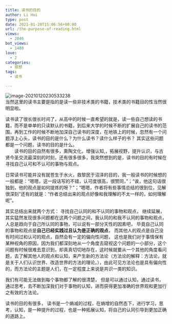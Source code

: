 ```yaml
---
title: 读书的目的
author: Li Hui
type: post
date: 2021-01-20T15:06:56+00:00
url: /the-purpose-of-reading.html
views:
  - 2046
bot_views:
  - 1480
love:
  - 2
categories:
  - 感想
tags:
  - 读书

---
```

![image-20210120230533238][1]  
当然这里的读书主要是指的是读一些非技术类的书籍，技术类的书籍目的性当然很明显啦。

读书读了很长很长时间了，从高中的时候一直希望的就是，读一些自己想读的书籍，而不是单单的只读默认的书籍，到后来大学的时候不断的扩展自己的读书的范围，再到工作的时候不断地加深自己读书的深度，在地铁上的时候，忽然有一个问题浮上心头，读书的目的是什么？为什么读书？读什么样子的书？ 其实这些问题都是一个问题，读书的目的是什么。  
　　读书的目的自然有很多，熏陶文化，增强认知,，拓展视野，提升认识，与古贤今圣交流最深刻的时刻，还有很多很多，我突然想到的是，读书的目的有时候在寻找自己认可和不认可的事物与观点。

日常读书可能并没有就苍生于水火，救黎民于沼泽的目的，我一般读书的时候想的一般都是：“嗯嗯，这一段话写的不错，认可度很高，很赞同，”；“诶，他这句话很独到，他的观点是如何提炼的呀？”；“嗯嗯，作者将有些事情总结的很到位，见解很深刻”还有的就是：“作者总结出来的观点好像和我理解的不太一样的，如何理解呢”。

其实总结出来就两个方式： 寻找自己认同的和不认同的事物和观点， 继续延展，其实猛然发现很多问题都在这两个问题之间，我认同的和我不认同的事物和观点， 人总是趋向于自己所认同的事物，可以说有一部分天性的因素吧， 毕竟自己认同的事物和观点是**自己已经实践过且认为是正确的观点**， 而其他人的观点是自己没有时间过和认可的观点，自然会有一定的偏向性问题， 这也是我们对于事情保有某种视角的原因，因为我们都深刻地从一个角度去窥视这个问题的一小部分，这个问题有时候很难去意识到，却真真切切地存在，这时候就要从一个其他的角度看问题，去了解其他人的观点和认知，来产生新的方法论（方法论的解释：方法论，就是关于人们认识世界、改造世界的方法的理论。），由此可见方法论也是具有偏向性的，而方法论的主题是人们，在一定程度上来说是共识一类的知识。

我们有可能无法做到每个事物都了解的很清楚， 但是可以通过认知，通过读书，通过思考，去不断加深我们对于事物的认知，进而获得更加准确的世界观和更加行之有效的方法论。

读书的目的有很多， 读书是一个熵减的过程，在熵增的自然态下，进行学习，思考，认知，是一种提升的过程，也是一种拓展认知，将自己的认同引导到更加正确的道路上。

 [1]: https://image-cdn-1253731526.cos.ap-beijing.myqcloud.com/img/the-aim-to-reading.png